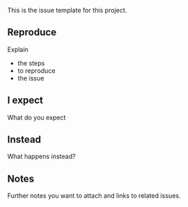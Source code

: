 This is the issue template for this project.

## Reproduce

Explain

- the steps
- to reproduce
- the issue

## I expect

What do you expect 

## Instead

What happens instead?

## Notes

Further notes you want to attach
and links to related issues.



